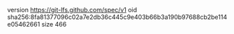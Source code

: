 version https://git-lfs.github.com/spec/v1
oid sha256:8fa81377096c02a7e2db36c445c9e403b66b3a190b97688cb2be114e05462661
size 466
